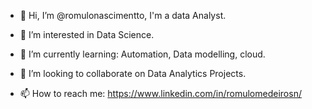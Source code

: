 - 👋 Hi, I’m @romulonascimentto, I'm a data Analyst.

- 👀 I’m interested in Data Science.

- 🌱 I’m currently learning: Automation, Data modelling, cloud.

- 💞️ I’m looking to collaborate on Data Analytics Projects.

- 📫 How to reach me: https://www.linkedin.com/in/romulomedeirosn/

<!---
romulonascimentto/romulonascimentto is a ✨ special ✨ repository because its `README.md` (this file) appears on your GitHub profile.
You can click the Preview link to take a look at your changes.
--->
